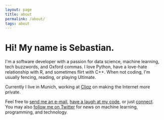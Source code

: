 ```yaml
---
layout: page
title: about
permalink: /about/
tags: about
---
```

# Hi! My name is Sebastian.

I'm a software developer with a passion for data science, machine learning, tech buzzwords, and Oxford commas. I love Python, have a love-hate relationship with R, and sometimes flirt with C++. When not coding, I'm usually fencing, reading, or playing Ultimate.

Currently I live in Munich, working at [Cliqz](http://cliqz.com) on making the Internet more private.

Feel free to [send me an e-mail](mailto:sebastian.dziadzio@gmail.com), [have a laugh at my code](https://github.com/sebastiandziadzio), or just [connect](https://linkedin.com/in/sebastiandziadzio). You may also [follow me on Twitter](https://twitter.com/sebadzia) for news on machine learning, programming, and technology.
